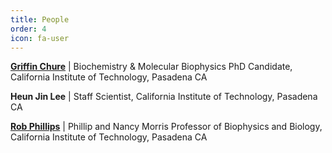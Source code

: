 ```yaml
---
title: People
order: 4
icon: fa-user
---
```


[**Griffin Chure**](http://gchure.github.io) \| Biochemistry & Molecular Biophysics PhD Candidate, California Institute of Technology, Pasadena CA

**Heun Jin Lee** \| Staff Scientist, California Institute of Technology, Pasadena CA

[**Rob Phillips**](http://www.rpgroup.caltech.edu/personal_pages/rob/index.html) \| Phillip and Nancy Morris Professor of Biophysics and Biology, California Institute of Technology, Pasadena CA  